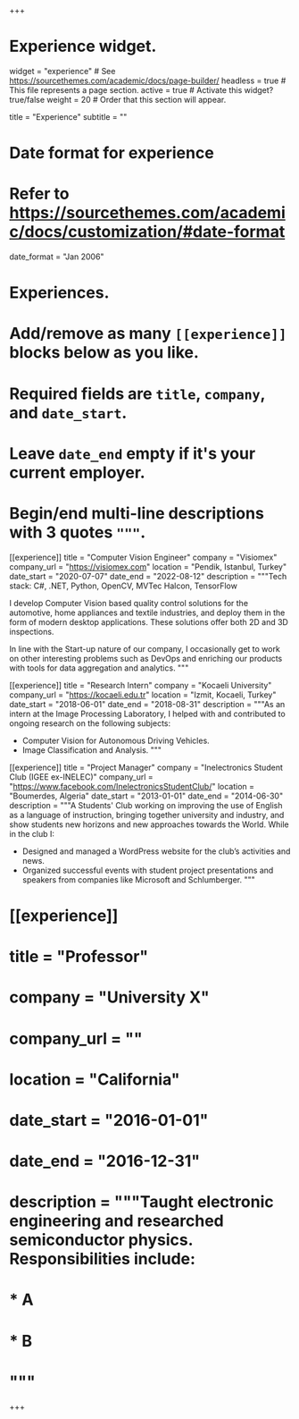 +++
# Experience widget.
widget = "experience"  # See https://sourcethemes.com/academic/docs/page-builder/
headless = true  # This file represents a page section.
active = true  # Activate this widget? true/false
weight = 20  # Order that this section will appear.

title = "Experience"
subtitle = ""

# Date format for experience
#   Refer to https://sourcethemes.com/academic/docs/customization/#date-format
date_format = "Jan 2006"

# Experiences.
#   Add/remove as many `[[experience]]` blocks below as you like.
#   Required fields are `title`, `company`, and `date_start`.
#   Leave `date_end` empty if it's your current employer.
#   Begin/end multi-line descriptions with 3 quotes `"""`.
[[experience]]
  title = "Computer Vision Engineer"
  company = "Visiomex"
  company_url = "https://visiomex.com"
  location = "Pendik, Istanbul, Turkey"
  date_start = "2020-07-07"
  date_end = "2022-08-12"
  description = """Tech stack: C#, .NET, Python, OpenCV, MVTec Halcon, TensorFlow 
  
  I develop Computer Vision based quality control solutions for the automotive, home appliances and textile industries, and deploy them in the form of modern desktop applications. These solutions offer both 2D and 3D inspections. 

  In line with the Start-up nature of our company, I occasionally get to work on other interesting problems such as DevOps and enriching our products with tools for data aggregation and   analytics.
  """
  
[[experience]]
  title = "Research Intern"
  company = "Kocaeli University"
  company_url = "https://kocaeli.edu.tr"
  location = "Izmit, Kocaeli, Turkey"
  date_start = "2018-06-01"
  date_end = "2018-08-31"
  description = """As an intern at the Image Processing Laboratory, I helped with and contributed to ongoing research on the following subjects:
  
  * Computer Vision for Autonomous Driving Vehicles.
  * Image Classification and Analysis.
  """

[[experience]]
  title = "Project Manager"
  company = "Inelectronics Student Club (IGEE ex-INELEC)"
  company_url = "https://www.facebook.com/InelectronicsStudentClub/"
  location = "Boumerdes, Algeria"
  date_start = "2013-01-01"
  date_end = "2014-06-30"
  description = """A Students' Club working on improving the use of English as a language of instruction, bringing together university and industry, and show students new horizons and new approaches towards the World. While in the club I:

  * Designed and managed a WordPress website for the club’s activities and news. 
  * Organized successful events with student project presentations and speakers from companies like Microsoft and Schlumberger. 
  """

# [[experience]]
#  title = "Professor"
#  company = "University X"
#  company_url = ""
#  location = "California"
#  date_start = "2016-01-01"
#  date_end = "2016-12-31"
#  description = """Taught electronic engineering and researched semiconductor physics. Responsibilities include:
#  
#  * A
#  * B
#  """

+++
